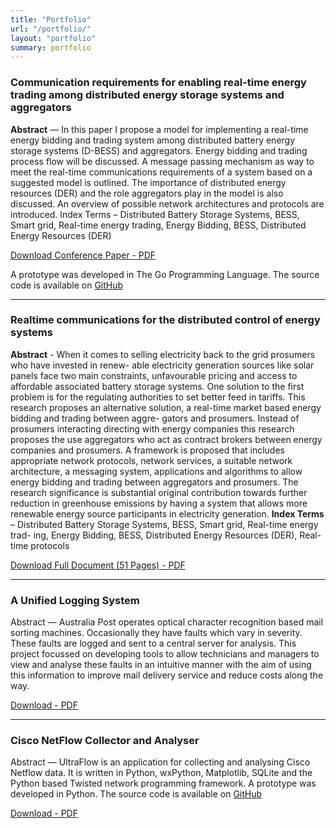 ```yaml
---
title: "Portfolio"
url: "/portfolio/"
layout: "portfolio"
summary: portfolio
---
```


### Communication requirements for enabling real-time energy trading among distributed energy storage systems and aggregators

**Abstract** — In this paper I propose a model for implementing a real-time energy bidding and trading system among distributed battery energy storage systems (D-BESS) and aggregators.
Energy bidding and trading process flow will be discussed. A message passing mechanism as way to meet the real-time communications requirements of a system based on a suggested model is outlined. The importance of distributed energy resources (DER) and the role aggregators play in the model is
also discussed. An overview of possible network architectures
and protocols are introduced. Index Terms – Distributed Battery Storage Systems, BESS,
Smart grid, Real-time energy trading, Energy Bidding, BESS, Distributed Energy Resources (DER)

[Download Conference Paper - PDF](/img/conference_paper_antony_mapfumo.pdf)

A prototype was developed in The Go Programming Language. The source code is available on [GitHub](https://github.com/mapfumo/energy-trading-golang)

---

### Realtime communications for the distributed control of energy systems ###

**Abstract** - When it comes to selling electricity back to the grid prosumers who have invested in renew-
able electricity generation sources like solar panels face two main constraints, unfavourable
pricing and access to affordable associated battery storage systems. One solution to the first
problem is for the regulating authorities to set better feed in tariffs. This research proposes
an alternative solution, a real-time market based energy bidding and trading between aggre-
gators and prosumers. Instead of prosumers interacting directing with energy companies this
research proposes the use aggregators who act as contract brokers between energy companies
and prosumers. A framework is proposed that includes appropriate network protocols, network
services, a suitable network architecture, a messaging system, applications and algorithms to
allow energy bidding and trading between aggregators and prosumers. The research significance
is substantial original contribution towards further reduction in greenhouse emissions by having
a system that allows more renewable energy source participants in electricity generation.
**Index Terms** – Distributed Battery Storage Systems, BESS, Smart grid, Real-time energy trad-
ing, Energy Bidding, BESS, Distributed Energy Resources (DER), Real-time protocols

[Download Full Document (51 Pages) - PDF](/img/confirmation-mapfumo.pdf)

---

### A Unified Logging System

Abstract — Australia Post operates optical character recognition based mail sorting machines. Occasionally they have faults which vary in severity. These faults are logged and sent to a central server for analysis. This project focussed on developing tools to allow technicians and managers to view and analyse these faults in an intuitive manner with the aim of using this information to improve mail delivery service and reduce costs along the way.

[Download - PDF](/img/logging_system.pdf)

---

### Cisco NetFlow Collector and Analyser

Abstract — UltraFlow is an application for collecting and analysing Cisco Netflow data. It
is written in Python, wxPython, Matplotlib, SQLite and the Python based Twisted network
programming framework.
A prototype was developed in Python. The source code is available on [GitHub](https://github.com/mapfumo/netflow)

[Download - PDF](/img/netflow.pdf)
